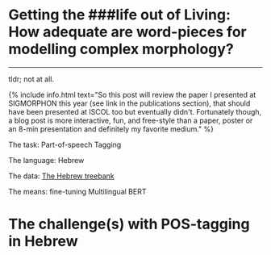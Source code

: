 # Getting the ###life out of Living: How adequate are word-pieces for modelling complex morphology?
---
tldr; not at all.

{% include info.html text="So this post will review the paper I presented at SIGMORPHON this year (see link in the publications section), that should have been presented at ISCOL too but eventually didn't. Fortunately though, a blog post is more interactive, fun, and free-style than a paper, poster or an 8-min presentation and definitely my favorite medium." %}

The task: Part-of-speech Tagging

The language: Hebrew

The data: [The Hebrew treebank](https://github.com/OnlpLab/Hebrew_UD)

The means: fine-tuning Multilingual BERT

  

# The challenge(s) with POS-tagging in Hebrew


<!--stackedit_data:
eyJoaXN0b3J5IjpbMTk4NTI2NDE4OV19
-->
